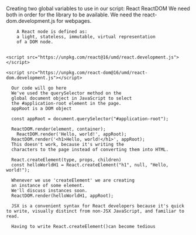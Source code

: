 Creating two global variables to use in our script:
React
ReactDOM
We need both in order for the library to be available.
We need the react-dom.development.js for webpages.

        A React node is defined as:
        a light, stateless, immutable, virtual representation
        of a DOM node.


    <script src="https://unpkg.com/react@16/umd/react.development.js"></script>

    <script src="https://unpkg.com/react-dom@16/umd/react-dom.development.js"></script>

      Our code will go here
      We've used the querySelector method on the
      global document object in JavaScript to select
      the #application-root element in the page.
      appRoot is a DOM object

      const appRoot = document.querySelector("#application-root");

      ReactDOM.render(element, container);
        ReactDOM.render('Hello, world!', appRoot);
      ReactDOM.render('<h1>Hello, world!</h1>', appRoot);
      This doesn't work, because it's writing the
      characters to the page instead of converting them into HTML.

      React.createElement(type, props, children)
      const helloWorldH1 = React.createElement("h1", null, "Hello, world!");

      Whenever we use 'createElement' we are creating
      an instance of some element.
      We'll discuss instances soon.
      ReactDOM.render(helloWorldH1, appRoot);
      
      JSX is a convenient syntax for React developers because it's quick to write, visually distinct from non-JSX JavaScript, and familiar to read. 

      Having to write React.createElement()can become tedious 
